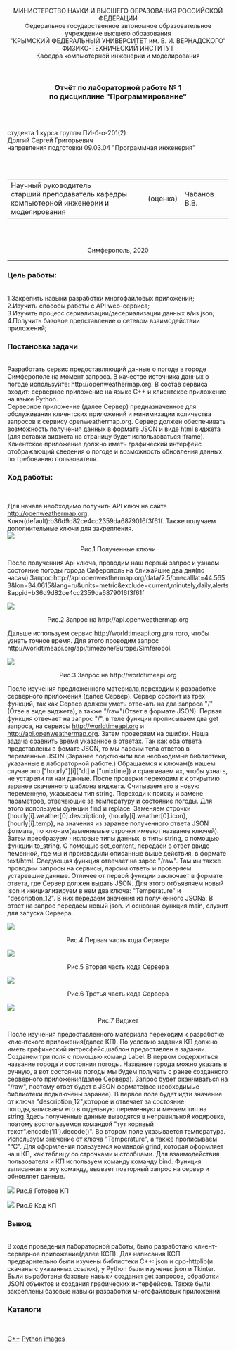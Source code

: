 <p align="center">МИНИСТЕРСТВО НАУКИ  И ВЫСШЕГО ОБРАЗОВАНИЯ РОССИЙСКОЙ ФЕДЕРАЦИИ<br>
Федеральное государственное автономное образовательное учреждение высшего образования<br>
"КРЫМСКИЙ ФЕДЕРАЛЬНЫЙ УНИВЕРСИТЕТ им. В. И. ВЕРНАДСКОГО"<br>
ФИЗИКО-ТЕХНИЧЕСКИЙ ИНСТИТУТ<br>
Кафедра компьютерной инженерии и моделирования</p>
<br>
<h3 align="center">Отчёт по лабораторной работе № 1<br> по дисциплине "Программирование"</h3>
<br><br>
<p>студента 1 курса группы ПИ-б-о-201(2)<br>
Долгий Сергей Григорьевич<br>
направления подготовки 09.03.04 "Программная инженерия"</p>
<br><br>
<table>
<tr><td>Научный руководитель<br> старший преподаватель кафедры<br> компьютерной инженерии и моделирования</td>
<td>(оценка)</td>
<td>Чабанов В.В.</td>
</tr>
</table>
<br><br>
<p align="center">Симферополь, 2020</p>
<hr>
<h3> Цель работы:</h3><br>
1.Закрепить навыки разработки многофайловыx приложений;<br>
2.Изучить способы работы с API web-сервиса;<br>
3.Изучить процесс сериализации/десериализации данных в/из json;<br>
4.Получить базовое представление о сетевом взаимодействии приложений;<br>
<h3> Постановка задачи</h3><br>
Разработать сервис предоставляющий данные о погоде в городе Симферополе на момент запроса.  В качестве источника данных о погоде используйте:
http://openweathermap.org. В состав сервиса входит: серверное приложение на языке С++ и клиентское приложение на языке Python.<br>
Серверное приложение (далее Сервер) предназначенное для обслуживания клиентских приложений и минимизации количества запросов к сервису openweathermap.org. Сервер должен обеспечивать возможность получения данных в формате JSON и виде html виджета (для вставки виджета на страницу будет использоваться iframe).<br>
Клиентское приложение должно иметь графический интерфейс отображающий сведения о погоде и возможность обновления данных по требованию пользователя.<br>
<h3> Ход работы:</h3><br>

Для начала необходимо получить  API ключ на сайте http://openweathermap.org. Ключ(default):b36d9d82ce4cc2359da6879016f3f61f. Также получаем дополнительные ключи для закрепления.<br>
![](./images/ApiKeys.png)
<p align="center">Рис.1 Полученные ключи<br></p>
После полученния Api ключа, проводим наш первый запрос и узнаем состояние погоды города Сиферополь на ближайшие два дня(по часам).Запрос:http://api.openweathermap.org/data/2.5/onecalllat=44.5653&lon=34.0615&lang=ru&units=metric&exclude=current,minutely,daily,alerts&appid=b36d9d82ce4cc2359da6879016f3f61f

![](./images/ApiOpenWeatyher.png)
<p align="center">Рис.2 Запрос на http://api.openweathermap.org <br></p>
Дальше используем сервис http://worldtimeapi.org для того, чтобы узнать точное время. Для этого проводим запрос http://worldtimeapi.org/api/timezone/Europe/Simferopol.

![](./images/WorsTimeApi.png)
<p align="center">Рис.3 Запрос на http://worldtimeapi.org <br></p>

  После изучения предложенного материала,переходим к разработке серверного приложения (далее Сервер). Сервер состоит из трех функций, так как Сервер должен уметь отвечать на два запроса "/"(Отве в виде виджета), а также "/raw"(Ответ в формате JSON). Первая функция отвечает на запрос "/",  в теле функции прописываем два get запроса, на сервисы  http://worldtimeapi.org и http://api.openweathermap.org. Затем проверяем на ошибки. Наша задача сравнить время указанное  в ответах. Так как оба ответа представлены в фомате JSON, то мы парсим тела ответов в переменные JSON.(Заранее подключили все необходимые библиотеки, указанные в лабораторной работе.) Обращаемся к ключам(в нашем случае это ["hourly"][i]["dt] и ["unixtime]) и сравгиваем их, чтобы узнать, не устарели ли наи данные. После проверки переходим к к открытию заранее скаченного шаблона виджета. Считываем его в новую переменную, указываем тип string. Переходи к поиску и замене параметров, отвечающие за температуру и состояние погоды. Для этого используем функции find и replace. Заменяем строчки {hourly[i].weather[0].description}, {hourly[i].weather[0].icon}, {hourly[i].temp}, на значения из заранее полученного ответа JSON фотмата, по ключам(заменяемые строчки имееют названее ключей). Затем преобразуем числовые типы данных, в типы string, с помощью функции to_string. С помощью set_content, передаеи в ответ ввиде пеменной, где мы и производили описанные выше действия, в формате text/html. Следующая функция отвечает на зарос "/raw". Там иы также проводим запросы на сервисы, парсим ответы и проверяем устаревшие данные. Отличее от первой функции заключает в формате ответа, где Сервер должен выдать JSON. Для этого отбъявляем новый json и инициализируем в нем два ключа: "Temperature" и "description_12". В них передаем значения из полученного JSONа. В ответ на запрос передаем новый json. И основная функция main, служит для запуска Сервера.

![](./images/ServerCode.png)
<p align="center">Рис.4 Первая часть кода Сервера <br>

![](./images/ServerCode(2).png)
<p align="center">Рис.5 Вторая часть кода Сервера <br>
 
![](./images/ServerCode(3).png)
<p align="center">Рис.6 Третья часть кода Сервера <br>

![](./images/Vidget.png)
<p align="center">Рис.7 Виджет <br></p>

  После изучения предоставленного материала переходим к разработке клиентского приложения(далее КП). По условию задания КП должно иметь графический интресфейс,шаблон предоставлен в задании. Созданем три поля с помощью команд Label. В первом содержиться название города и состояния погоды. Название города можно указать в ручную, а вот состояние погоды мы будем получать с ранее созданного серверного приложения(далее Сервера). Запрос будет оканчиваться на "/raw", поэтому ответ будет в JSON формате(все необходимые библиотеки подключены заранее). В первое поле будет идти значение от ключа "description_12",которое и отвечает за состояние погоды,записваем его в отдельную переменную и меняем тип на string.Здесь полученные данные выводятся в неправильной кодировке, поэтому воспользуемся командой "тут корявый текст".encode('l1').decode()". Во втором поле указывается температура. Используем значение от ключа "Temperature", а также прописываем "°C". Для оформления пользуемся командой grind, которая оформляет наш КП, как таблицу со строчками и столбцами. Для взаимодействия пользователя и КП используем команду команду bind. Функция записанная в эту команду, вызвает повторный запрос на сервер и обновляет данные.
  
![](./images/Client.png)
Рис.8 Готовое КП<br>

![](./images/ClientCode.png)
Рис.9 Код КП<br>

<h3>Вывод</h3><br>
В ходе проведения лабораторной работы, было разработано клиент-серверное приложение(далее КСП). Для написания КСП предварительно были изучены библиотеки С++: json и cpp-httplib(и скачаны с указанных ссылок), у Python были изучены: json и Tkinter. Были выработаны базовые навыки создания get запросов, обработки JSON объектов и создания графических интерфейсов. Также были закреплены базовые навыки разработки многофайловых приложений.

<h3>Каталоги</h3><br>

[C++](./C++) [Python](./Python) [images](./images)
